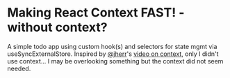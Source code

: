 # Making React Context FAST! - without context?

A simple todo app using custom hook(s) and selectors for state mgmt via useSyncExternalStore. Inspired by [@jherr](https://github.com/jherr)'s [video on context](https://www.youtube.com/watch?v=ZKlXqrcBx88), only I didn't use context... I may be overlooking something but the context did not seem needed.

